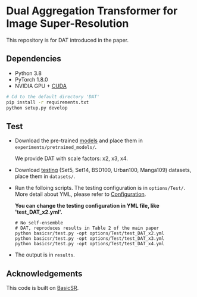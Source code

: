 # Dual Aggregation Transformer for Image Super-Resolution

This repository is for DAT introduced in the paper.

## Dependencies

- Python 3.8
- PyTorch 1.8.0
- NVIDIA GPU + [CUDA](https://developer.nvidia.com/cuda-downloads)

```bash
# Cd to the default directory 'DAT'
pip install -r requirements.txt
python setup.py develop
```

## Test

- Download the pre-trained [models](https://ufile.io/rf58x0s9) and place them in `experiments/pretrained_models/`.

  We provide DAT with scale factors: x2, x3, x4.

- Download [testing](https://ufile.io/6ek67nf8) (Set5, Set14, BSD100, Urban100, Manga109) datasets, place them in `datasets/`.

- Run the folloing scripts. The testing configuration is in `options/Test/`. More detail about YML, please refer to [Configuration](https://github.com/XPixelGroup/BasicSR/blob/master/docs/Config.md).

  **You can change the testing configuration in YML file, like 'test_DAT_x2.yml'.**

  ```shell
  # No self-ensemble
  # DAT, reproduces results in Table 2 of the main paper
  python basicsr/test.py -opt options/Test/test_DAT_x2.yml
  python basicsr/test.py -opt options/Test/test_DAT_x3.yml
  python basicsr/test.py -opt options/Test/test_DAT_x4.yml
  ```
  
- The output is in `results`.

## Acknowledgements

This code is built on  [BasicSR](https://github.com/XPixelGroup/BasicSR).